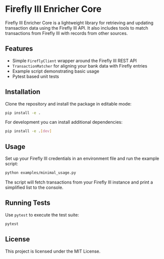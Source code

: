 # Firefly III Enricher Core

Firefly III Enricher Core is a lightweight library for retrieving and updating
transaction data using the Firefly III API. It also includes tools to match
transactions from Firefly III with records from other sources.

## Features

- Simple `FireflyClient` wrapper around the Firefly III REST API
- `TransactionMatcher` for aligning your bank data with Firefly entries
- Example script demonstrating basic usage
- Pytest based unit tests

## Installation

Clone the repository and install the package in editable mode:

```bash
pip install -e .
```

For development you can install additional dependencies:

```bash
pip install -e .[dev]
```

## Usage

Set up your Firefly III credentials in an environment file and run the example
script:

```bash
python examples/minimal_usage.py
```

The script will fetch transactions from your Firefly III instance and print a
simplified list to the console.

## Running Tests

Use `pytest` to execute the test suite:

```bash
pytest
```

## License

This project is licensed under the MIT License.

